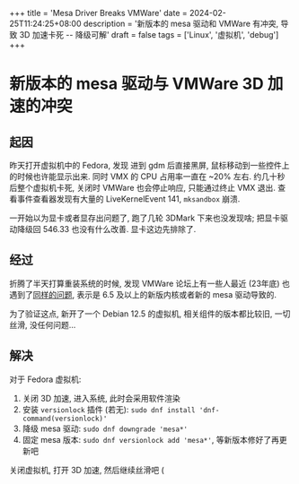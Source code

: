 +++
title = 'Mesa Driver Breaks VMWare'
date = 2024-02-25T11:24:25+08:00
description = '新版本的 mesa 驱动和 VMWare 有冲突, 导致 3D 加速卡死 -- 降级可解'
draft = false
tags = ['Linux', '虚拟机', 'debug']
+++

# 新版本的 mesa 驱动与 VMWare 3D 加速的冲突

## 起因

昨天打开虚拟机中的 Fedora, 发现 进到 gdm 后直接黑屏, 鼠标移动到一些控件上的时候也许能显示出来. 同时 VMX 的 CPU 占用率一直在 ~20% 左右. 约几十秒后整个虚拟机卡死, 关闭时 VMWare 也会停止响应, 只能通过终止 VMX 退出. 查看事件查看器发现有大量的 LiveKernelEvent 141, `mksandbox` 崩溃.

一开始以为显卡或者显存出问题了, 跑了几轮 3DMark 下来也没发现啥; 把显卡驱动降级回 546.33 也没有什么改善. 显卡这边先排除了.

## 经过

折腾了半天打算重装系统的时候, 发现 VMWare 论坛上有一些人最近 (23年底) 也遇到了[同样的问题](https://communities.vmware.com/t5/VMware-Workstation-Player/Linux-freezes-VMware-so-much-I-have-to-end-it-with-task-manager/td-p/3007215), 表示是 6.5 及以上的新版内核或者新的 mesa 驱动导致的.

为了验证这点, 新开了一个 Debian 12.5 的虚拟机, 相关组件的版本都比较旧, 一切丝滑, 没任何问题...

## 解决

对于 Fedora 虚拟机:

1. 关闭 3D 加速, 进入系统, 此时会采用软件渲染
2. 安装 `versionlock` 插件 (若无): `sudo dnf install 'dnf-command(versionlock)'`
3. 降级 mesa 驱动: `sudo dnf downgrade 'mesa*'`
4. 固定 mesa 版本: `sudo dnf versionlock add 'mesa*'`, 等新版本修好了再更新吧

关闭虚拟机, 打开 3D 加速, 然后继续丝滑吧 (
